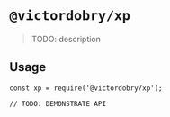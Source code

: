 # `@victordobry/xp`

> TODO: description

## Usage

```
const xp = require('@victordobry/xp');

// TODO: DEMONSTRATE API
```
